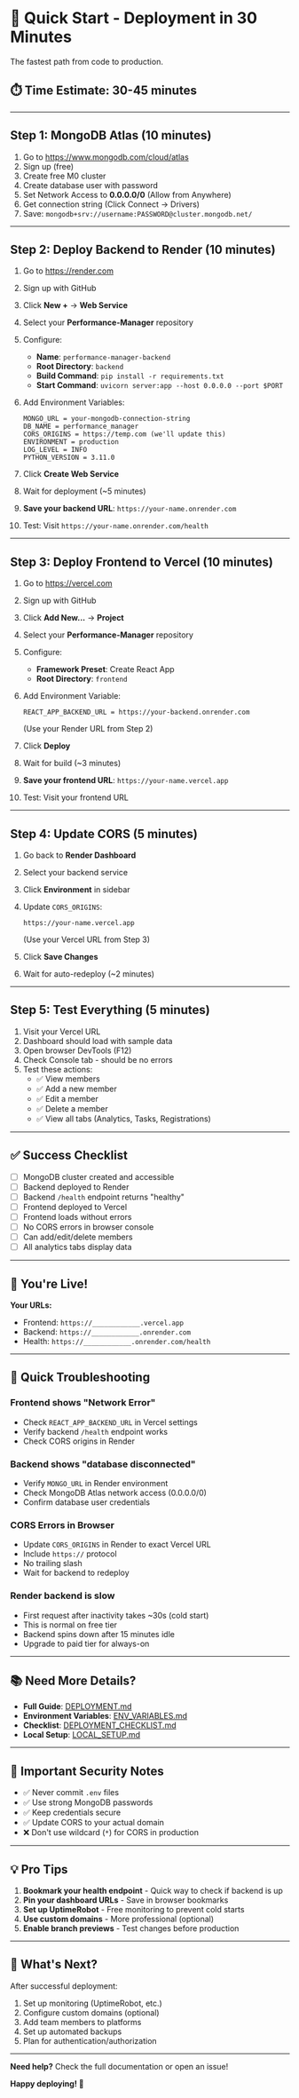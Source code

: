 # 🚀 Quick Start - Deployment in 30 Minutes

The fastest path from code to production.

## ⏱️ Time Estimate: 30-45 minutes

---

## Step 1: MongoDB Atlas (10 minutes)

1. Go to https://www.mongodb.com/cloud/atlas
2. Sign up (free)
3. Create free M0 cluster
4. Create database user with password
5. Set Network Access to **0.0.0.0/0** (Allow from Anywhere)
6. Get connection string (Click Connect → Drivers)
7. Save: `mongodb+srv://username:PASSWORD@cluster.mongodb.net/`

---

## Step 2: Deploy Backend to Render (10 minutes)

1. Go to https://render.com
2. Sign up with GitHub
3. Click **New +** → **Web Service**
4. Select your **Performance-Manager** repository
5. Configure:
   - **Name**: `performance-manager-backend`
   - **Root Directory**: `backend`
   - **Build Command**: `pip install -r requirements.txt`
   - **Start Command**: `uvicorn server:app --host 0.0.0.0 --port $PORT`

6. Add Environment Variables:
   ```
   MONGO_URL = your-mongodb-connection-string
   DB_NAME = performance_manager
   CORS_ORIGINS = https://temp.com (we'll update this)
   ENVIRONMENT = production
   LOG_LEVEL = INFO
   PYTHON_VERSION = 3.11.0
   ```

7. Click **Create Web Service**
8. Wait for deployment (~5 minutes)
9. **Save your backend URL**: `https://your-name.onrender.com`
10. Test: Visit `https://your-name.onrender.com/health`

---

## Step 3: Deploy Frontend to Vercel (10 minutes)

1. Go to https://vercel.com
2. Sign up with GitHub
3. Click **Add New...** → **Project**
4. Select your **Performance-Manager** repository
5. Configure:
   - **Framework Preset**: Create React App
   - **Root Directory**: `frontend`
6. Add Environment Variable:
   ```
   REACT_APP_BACKEND_URL = https://your-backend.onrender.com
   ```
   (Use your Render URL from Step 2)

7. Click **Deploy**
8. Wait for build (~3 minutes)
9. **Save your frontend URL**: `https://your-name.vercel.app`
10. Test: Visit your frontend URL

---

## Step 4: Update CORS (5 minutes)

1. Go back to **Render Dashboard**
2. Select your backend service
3. Click **Environment** in sidebar
4. Update `CORS_ORIGINS`:
   ```
   https://your-name.vercel.app
   ```
   (Use your Vercel URL from Step 3)

5. Click **Save Changes**
6. Wait for auto-redeploy (~2 minutes)

---

## Step 5: Test Everything (5 minutes)

1. Visit your Vercel URL
2. Dashboard should load with sample data
3. Open browser DevTools (F12)
4. Check Console tab - should be no errors
5. Test these actions:
   - ✅ View members
   - ✅ Add a new member
   - ✅ Edit a member
   - ✅ Delete a member
   - ✅ View all tabs (Analytics, Tasks, Registrations)

---

## ✅ Success Checklist

- [ ] MongoDB cluster created and accessible
- [ ] Backend deployed to Render
- [ ] Backend `/health` endpoint returns "healthy"
- [ ] Frontend deployed to Vercel
- [ ] Frontend loads without errors
- [ ] No CORS errors in browser console
- [ ] Can add/edit/delete members
- [ ] All analytics tabs display data

---

## 🎉 You're Live!

**Your URLs:**
- Frontend: `https://____________.vercel.app`
- Backend: `https://____________.onrender.com`
- Health: `https://____________.onrender.com/health`

---

## 🐛 Quick Troubleshooting

### Frontend shows "Network Error"
- Check `REACT_APP_BACKEND_URL` in Vercel settings
- Verify backend `/health` endpoint works
- Check CORS origins in Render

### Backend shows "database disconnected"
- Verify `MONGO_URL` in Render environment
- Check MongoDB Atlas network access (0.0.0.0/0)
- Confirm database user credentials

### CORS Errors in Browser
- Update `CORS_ORIGINS` in Render to exact Vercel URL
- Include `https://` protocol
- No trailing slash
- Wait for backend to redeploy

### Render backend is slow
- First request after inactivity takes ~30s (cold start)
- This is normal on free tier
- Backend spins down after 15 minutes idle
- Upgrade to paid tier for always-on

---

## 📚 Need More Details?

- **Full Guide**: [DEPLOYMENT.md](./DEPLOYMENT.md)
- **Environment Variables**: [ENV_VARIABLES.md](./ENV_VARIABLES.md)
- **Checklist**: [DEPLOYMENT_CHECKLIST.md](./DEPLOYMENT_CHECKLIST.md)
- **Local Setup**: [LOCAL_SETUP.md](./LOCAL_SETUP.md)

---

## 🔐 Important Security Notes

- ✅ Never commit `.env` files
- ✅ Use strong MongoDB passwords
- ✅ Keep credentials secure
- ✅ Update CORS to your actual domain
- ❌ Don't use wildcard (`*`) for CORS in production

---

## 💡 Pro Tips

1. **Bookmark your health endpoint** - Quick way to check if backend is up
2. **Pin your dashboard URLs** - Save in browser bookmarks
3. **Set up UptimeRobot** - Free monitoring to prevent cold starts
4. **Use custom domains** - More professional (optional)
5. **Enable branch previews** - Test changes before production

---

## 🚀 What's Next?

After successful deployment:

1. Set up monitoring (UptimeRobot, etc.)
2. Configure custom domains (optional)
3. Add team members to platforms
4. Set up automated backups
5. Plan for authentication/authorization

---

**Need help?** Check the full documentation or open an issue!

**Happy deploying! 🎊**
